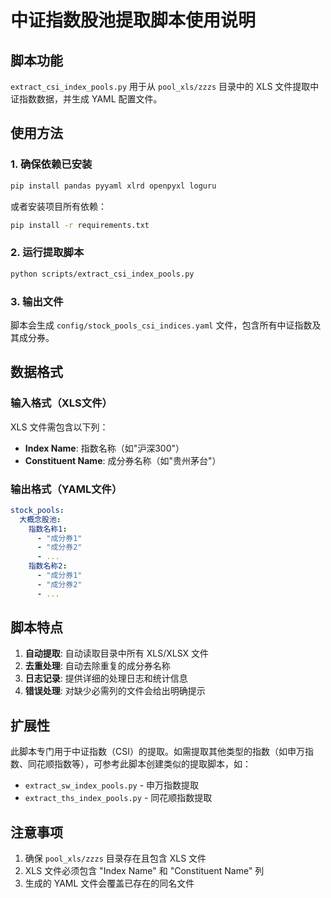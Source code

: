 # 中证指数股池提取脚本使用说明

## 脚本功能

`extract_csi_index_pools.py` 用于从 `pool_xls/zzzs` 目录中的 XLS 文件提取中证指数数据，并生成 YAML 配置文件。

## 使用方法

### 1. 确保依赖已安装

```bash
pip install pandas pyyaml xlrd openpyxl loguru
```

或者安装项目所有依赖：

```bash
pip install -r requirements.txt
```

### 2. 运行提取脚本

```bash
python scripts/extract_csi_index_pools.py
```

### 3. 输出文件

脚本会生成 `config/stock_pools_csi_indices.yaml` 文件，包含所有中证指数及其成分券。

## 数据格式

### 输入格式（XLS文件）

XLS 文件需包含以下列：
- **Index Name**: 指数名称（如"沪深300"）
- **Constituent Name**: 成分券名称（如"贵州茅台"）

### 输出格式（YAML文件）

```yaml
stock_pools:
  大概念股池:
    指数名称1:
      - "成分券1"
      - "成分券2"
      - ...
    指数名称2:
      - "成分券1"
      - "成分券2"
      - ...
```

## 脚本特点

1. **自动提取**: 自动读取目录中所有 XLS/XLSX 文件
2. **去重处理**: 自动去除重复的成分券名称
3. **日志记录**: 提供详细的处理日志和统计信息
4. **错误处理**: 对缺少必需列的文件会给出明确提示

## 扩展性

此脚本专门用于中证指数（CSI）的提取。如需提取其他类型的指数（如申万指数、同花顺指数等），可参考此脚本创建类似的提取脚本，如：
- `extract_sw_index_pools.py` - 申万指数提取
- `extract_ths_index_pools.py` - 同花顺指数提取

## 注意事项

1. 确保 `pool_xls/zzzs` 目录存在且包含 XLS 文件
2. XLS 文件必须包含 "Index Name" 和 "Constituent Name" 列
3. 生成的 YAML 文件会覆盖已存在的同名文件
